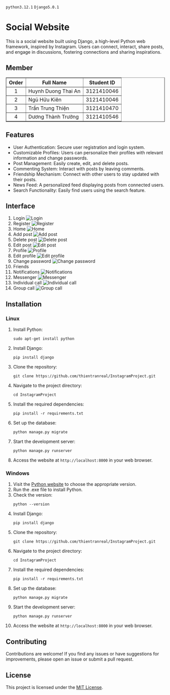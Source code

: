 `python3.12.1` `Django5.0.1` 

# Social Website
This is a social website built using Django, a high-level Python web framework,  inspired by Instagram. Users can connect, interact, share posts, and engage in discussions, fostering connections and sharing inspirations.

## Member
<table border="1">
    <thead>
        <tr>
            <th style="text-align: center;">Order</th>
            <th style="text-align: center;">Full Name</th>
            <th style="text-align: center;">Student ID</th>
        </tr>
    </thead>
    <tbody>
        <tr>
            <td style="text-align: center;">1</td>
            <td>Huynh Duong Thai An</td>
            <td style="text-align: center;">3121410046</td>
        </tr>
        <tr>
            <td style="text-align: center;">2</td>
            <td>Ngũ Hữu Kiên</td>
            <td style="text-align: center;">3121410046</td>
        </tr>
        <tr>
            <td style="text-align: center;">3</td>
            <td>Trần Trung Thiện</td>
            <td style="text-align: center;">3121410470</td>
        </tr>
        <tr>
            <td style="text-align: center;">4</td>
            <td>Dương Thành Trưởng</td>
            <td style="text-align: center;">3121410546</td>
        </tr>
    </tbody>
</table>

## Features
- User Authentication: Secure user registration and login system.
- Customizable Profiles: Users can personalize their profiles with relevant information and change passwords.
- Post Management: Easily create, edit, and delete posts.
- Commenting System: Interact with posts by leaving comments.
- Friendship Mechanism: Connect with other users to stay updated with their posts.
- News Feed: A personalized feed displaying posts from connected users.
- Search Functionality: Easily find users using the search feature.

## Interface
1. Login
    <img src="apps/static/image/READMEIMG/login.png" alt="Login">
2. Register
    <img src="apps/static/image/READMEIMG/register.png" alt="Register">
3. Home
    <img src="apps/static/image/READMEIMG/home.png" alt="Home">
4. Add post
    <img src="apps/static/image/READMEIMG/createPost.png" alt="Add post">
5. Delete post 
    <img src="apps/static/image/READMEIMG/deletePost.png" alt="Delete post">
6. Edit post
    <img src="apps/static/image/READMEIMG/editPost.png" alt="Edit post">
7. Profile
    <img src="apps/static/image/READMEIMG/profile.png" alt="Profile">
8. Edit profile 
    <img src="apps/static/image/READMEIMG/editProfile.png" alt="Edit profile">
9. Change password
    <img src="apps/static/image/READMEIMG/changePassword.png" alt="Change password">
10. Friends
    <img src="apps/static/image/READMEIMG" alt="">
11. Notifications
    <img src="apps/static/image/READMEIMG" alt="Notifications">
12. Messenger
    <img src="apps/static/image/READMEIMG" alt="Messenger">
13. Individual call
    <img src="apps/static/image/READMEIMG" alt="Individual call">
14. Group call
    <img src="apps/static/image/READMEIMG" alt="Group call"> 

## Installation

### Linux
1. Install Python:
    ```shell
    sudo apt-get install python 
    ```
2. Install Django:
    ```shell
    pip install django 
    ```
3. Clone the repository:
    ```shell
    git clone https://github.com/thientranreal/InstagramProject.git
    ```
4. Navigate to the project directory:
    ```shell
    cd InstagramProject
    ```
5. Install the required dependencies:
    ```shell
    pip install -r requirements.txt
    ```
6. Set up the database:
    ```shell
    python manage.py migrate
    ```
7. Start the development server:
    ```shell
    python manage.py runserver
    ```
8. Access the website at `http://localhost:8000` in your web browser.

### Windows
1. Visit the [Python website](https://www.python.org/downloads/) to choose the appropriate version.
2. Run the .exe file to install Python.
3. Check the version: 
    ```shell
    python --version 
    ```
4. Install Django: 
    ```shell
    pip install django
    ```
5. Clone the repository:
    ```shell
    git clone https://github.com/thientranreal/InstagramProject.git
    ```
6. Navigate to the project directory:
    ```shell
    cd InstagramProject
    ```
7. Install the required dependencies:
    ```shell
    pip install -r requirements.txt
    ```
8. Set up the database:
    ```shell
    python manage.py migrate
    ```
9. Start the development server:
    ```shell
    python manage.py runserver
    ```
10. Access the website at `http://localhost:8000` in your web browser.

## Contributing
Contributions are welcome! If you find any issues or have suggestions for improvements, please open an issue or submit a pull request.

## License
This project is licensed under the [MIT License](LICENSE).
